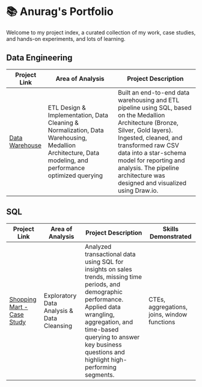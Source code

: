 #  📚   Anurag's Portfolio

Welcome to my project index, a curated collection of my work, case studies, and hands-on experiments, and lots of learning.

## Data Engineering

| Project Link | Area of Analysis | Project Description |
|---|---|---|
| [Data Warehouse](https://github.com/anuragmudgal96/data-warehouse-project) |ETL Design & Implementation, Data Cleaning & Normalization, Data Warehousing, Medallion Architecture, Data modeling, and performance optimized querying|Built an end-to-end data warehousing and ETL pipeline using SQL, based on the Medallion Architecture (Bronze, Silver, Gold layers). Ingested, cleaned, and transformed raw CSV data into a star-schema model for reporting and analysis. The pipeline architecture was designed and visualized using Draw.io.|


## SQL

| Project Link | Area of Analysis | Project Description | Skills Demonstrated|
|---|---|---|---|
| [Shopping Mart - Case Study](https://github.com/anuragmudgal96/SQL-Case-Study/tree/main/Shopping%20Mart) | Exploratory Data Analysis & Data Cleansing | Analyzed transactional data using SQL for insights on sales trends, missing time periods, and demographic performance. Applied data wrangling, aggregation, and time-based querying to answer key business questions and highlight high-performing segments. | CTEs, aggregations, joins, window functions|


